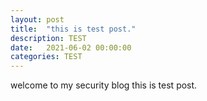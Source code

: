 ```yaml
---
layout: post
title:  "this is test post."
description: TEST
date:   2021-06-02 00:00:00
categories: TEST
---
```

welcome to my security blog
this is test post.
